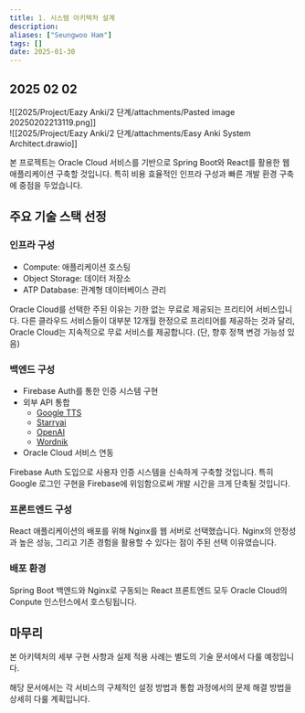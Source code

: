```yaml
---
title: 1. 시스템 아키텍처 설계
description: 
aliases: ["Seungwoo Ham"] 
tags: []
date: 2025-01-30
---
```

## 2025 02 02

![[2025/Project/Eazy Anki/2 단계/attachments/Pasted image 20250202213119.png]]  
![[2025/Project/Eazy Anki/2 단계/attachments/Easy Anki System Architect.drawio]]

본 프로젝트는 Oracle Cloud 서비스를 기반으로 Spring Boot와 React를 활용한 웹 애플리케이션 구축할 것입니다. 특히 비용 효율적인 인프라 구성과 빠른 개발 환경 구축에 중점을 두었습니다.

## 주요 기술 스택 선정
### 인프라 구성

- Compute: 애플리케이션 호스팅
- Object Storage: 데이터 저장소
- ATP Database: 관계형 데이터베이스 관리

Oracle Cloud를 선택한 주된 이유는 기한 없는 무료로 제공되는 프리티어 서비스입니다. 다른 클라우드 서비스들이 대부분 12개월 한정으로 프리티어를 제공하는 것과 달리, Oracle Cloud는 지속적으로 무료 서비스를 제공합니다. (단, 향후 정책 변겅 가능성 있음)

### 백엔드 구성

- Firebase Auth를 통한 인증 시스템 구현
- 외부 API 통합
	- [Google TTS](https://cloud.google.com/text-to-speech?hl=ko)
	- [Starryai](https://starryai.com/)
	- [OpenAI](https://openai.com/index/openai-api/)
	- [Wordnik](https://developer.wordnik.com/)
- Oracle Cloud 서비스 연동

Firebase Auth 도입으로 사용자 인증 시스템을 신속하게 구축할 것입니다. 특히 Google 로그인 구현을 Firebase에 위임함으로써 개발 시간을 크게 단축될 것입니다.

### 프론트엔드 구성

React 애플리케이션의 배포를 위해 Nginx를 웹 서버로 선택했습니다. Nginx의 안정성과 높은 성능, 그리고 기존 경험을 활용할 수 있다는 점이 주된 선택 이유였습니다.

### 배포 환경

Spring Boot 백엔드와 Nginx로 구동되는 React 프론트엔드 모두 Oracle Cloud의 Conpute 인스턴스에서 호스팅됩니다.

## 마무리

본 아키텍처의 세부 구현 사항과 실제 적용 사례는 별도의 기술 문서에서 다룰 예정입니다.

해당 문서에서는 각 서비스의 구체적인 설정 방법과 통합 과정에서의 문제 해결 방법을 상세히 다룰 계획입니다.


